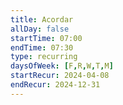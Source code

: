 ```yaml
---
title: Acordar
allDay: false
startTime: 07:00
endTime: 07:30
type: recurring
daysOfWeek: [F,R,W,T,M]
startRecur: 2024-04-08
endRecur: 2024-12-31
---
```

